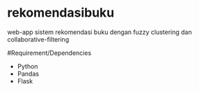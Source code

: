 # rekomendasibuku
web-app sistem rekomendasi buku dengan fuzzy clustering dan collaborative-filtering

#Requirement/Dependencies
- Python
- Pandas
- Flask
